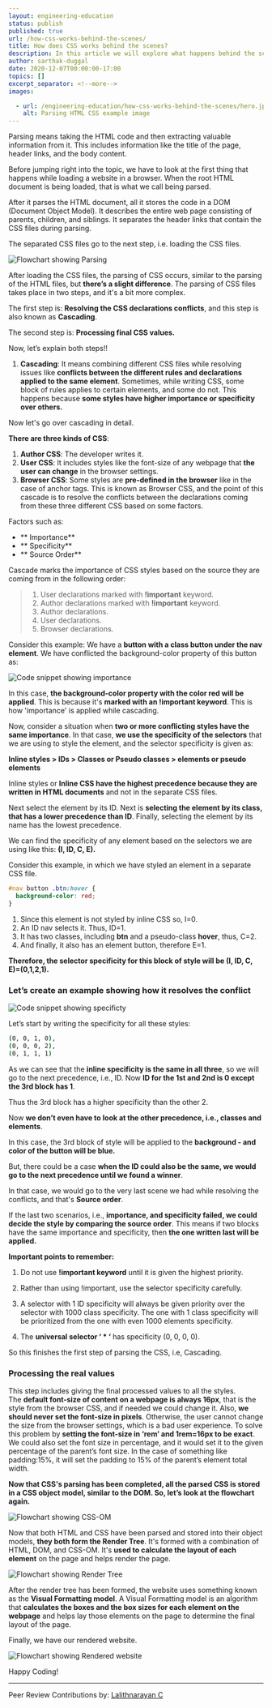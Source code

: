```yaml
---
layout: engineering-education
status: publish
published: true
url: /how-css-works-behind-the-scenes/
title: How does CSS works behind the scenes?
description: In this article we will explore what happens behind the scenes with CSS (Cascading Style Sheets). We will go over what parsing is within HTML.
author: sarthak-duggal
date: 2020-12-07T00:00:00-17:00
topics: []
excerpt_separator: <!--more-->
images:

  - url: /engineering-education/how-css-works-behind-the-scenes/hero.jpg
    alt: Parsing HTML CSS example image
---
```

Parsing means taking the HTML code and then extracting valuable information from it. This includes information like the title of the page, header links, and the body content.
<!--more-->
Before jumping right into the topic, we have to look at the first thing that happens while loading a website in a browser. When the root HTML document is being loaded, that is what we call being parsed.

After it parses the HTML document, all it stores the code in a DOM (Document Object Model). It describes the entire web page consisting of parents, children, and siblings. It separates the header links that contain the CSS files during parsing.

The separated CSS files go to the next step, i.e. loading the CSS files.

![Flowchart showing Parsing](/how-css-works-behind-the-scenes/parsing.png)

After loading the CSS files, the parsing of CSS occurs, similar to the parsing of the HTML files, but **there’s a slight difference**. The parsing of CSS files takes place in two steps, and it's a bit more complex.

The first step is: **Resolving the CSS declarations conflicts**, and this step is also known as **Cascading**.

The second step is: **Processing final CSS values.**

Now, let’s explain both steps!!

1. **Cascading**: It means combining different CSS files while resolving issues like **conflicts between the different rules and declarations applied to the same element**. Sometimes, while writing CSS, some block of rules applies to certain elements, and some do not. This happens because **some styles have higher importance or specificity over others.**

Now let's go over cascading in detail.

**There are three kinds of CSS**:

1. **Author CSS**: The developer writes it.
2. **User CSS**: It includes styles like the font-size of any webpage that **the user can change** in the browser settings.
3. **Browser CSS**: Some styles are **pre-defined in the browser** like in the case of anchor tags. This is known as Browser CSS, and the point of this cascade is to resolve the conflicts between the declarations coming from these three different CSS based on some factors.

Factors such as:
- ** Importance**
- ** Specificity**
- ** Source Order**

Cascade marks the importance of CSS styles based on the source they are coming from in the following order:

> 1. User declarations marked with **!important** keyword.
> 2. Author declarations marked with **!important** keyword.
> 3. Author declarations.
> 4. User declarations.
> 5. Browser declarations.

Consider this example: We have a **button with a class button under the nav element**. We have conflicted the background-color property of this button as:

![Code snippet showing importance](/how-css-works-behind-the-scenes/importance-code.png)

In this case, **the background-color property with the color red will be applied**. This is because it's **marked with an !important keyword**. This is how 'importance' is applied while cascading.

Now, consider a situation when **two or more conflicting styles have the same importance**. In that case, **we use the specificity of the selectors** that we are using to style the element, and the selector specificity is given as:

**Inline styles > IDs > Classes or Pseudo classes > elements or pseudo elements**

Inline styles or **Inline CSS have the highest precedence because they are written in HTML documents** and not in the separate CSS files.

Next select the element by its ID. Next is **selecting the element by its class, that has a lower precedence than ID**. Finally, selecting the element by its name has the lowest precedence.

We can find the specificity of any element based on the selectors we are using like this: **(I, ID, C, E).**

Consider this example, in which we have styled an element in a separate CSS file.

```css
#nav button .btn:hover {
  background-color: red;
}
```

1. Since this element is not styled by inline CSS so, I=0.
2. An ID nav selects it. Thus, ID=1.
3. It has two classes, including **btn** and a pseudo-class **hover**, thus, C=2.
4. And finally, it also has an element button, therefore E=1.

**Therefore, the selector specificity for this block of style will be (I, ID, C, E)=(0,1,2,1).**

### Let’s create an example showing how it resolves the conflict
![Code snippet showing specificty](/how-css-works-behind-the-scenes/specificity-code.png)

Let’s start by writing the specificity for all these styles:
```bash
(0, 0, 1, 0),
(0, 0, 0, 2),
(0, 1, 1, 1)
```

As we can see that the **inline specificity is the same in all three**, so we will go to the next precedence, i.e., ID. Now **ID for the 1st and 2nd is 0 except the 3rd block has 1**.

Thus the 3rd block has a higher specificity than the other 2.

Now **we don’t even have to look at the other precedence, i.e., classes and elements**.

In this case, the 3rd block of style will be applied to the **background - and color of the button will be blue.**

But, there could be a case **when the ID could also be the same, we would go to the next precedence until we found a winner**.

In that case, we would go to the very last scene we had while resolving the conflicts, and that's **Source order**.

If the last two scenarios, i.e., **importance, and specificity failed, we could decide the style by comparing the source order**. This means if two blocks have the same importance and specificity, then **the one written last will be applied.**

**Important points to remember:**

1. Do not use **!important keyword** until it is given the highest priority.

2. Rather than using !important, use the selector specificity carefully.

3. A selector with 1 ID specificity will always be given priority over the selector with 1000 class specificity. The one with 1 class specificity will be prioritized from the one with even 1000 elements specificity.

4. The **universal selector ‘ \* ‘** has specificity (0, 0, 0, 0).

So this finishes the first step of parsing the CSS, i.e, Cascading.

### Processing the real values
This step includes giving the final processed values to all the styles.<br>
The **default font-size of content on a webpage is always 16px**, that is the style from the browser CSS, and if needed we could change it.
Also, **we should never set the font-size in pixels**. Otherwise, the user cannot change the size from the browser settings, which is a bad user experience.
To solve this problem by **setting the font-size in ‘rem’ and 1rem=16px to be exact**.<br>
We could also set the font size in percentage, and it would set it to the given percentage of the parent’s font size.
In the case of something like padding:15%, it will set the padding to 15% of the parent’s element total width.

**Now that CSS's parsing has been completed, all the parsed CSS is stored in a CSS object model, similar to the DOM. So, let’s look at the flowchart again.**

![Flowchart showing CSS-OM](/how-css-works-behind-the-scenes/css-om.png)

Now that both HTML and CSS have been parsed and stored into their object models, **they both form the Render Tree**. It's formed with a combination of HTML, DOM, and CSS-OM. It's **used to calculate the layout of each element** on the page and helps render the page.

![Flowchart showing Render Tree](/how-css-works-behind-the-scenes/render-tree.png)

After the render tree has been formed, the website uses something known as the **Visual Formatting model**. A Visual Formatting model is an algorithm that **calculates the boxes and the box sizes for each element on the webpage** and helps lay those elements on the page to determine the final layout of the page.

Finally, we have our rendered website.

![Flowchart showing Rendered website](/how-css-works-behind-the-scenes/rendered-website.png)

Happy Coding!

---
Peer Review Contributions by: [Lalithnarayan C](/authors/lalithnarayan-c/)
